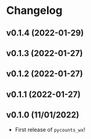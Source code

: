 # Changelog

<!--next-version-placeholder-->

## v0.1.4 (2022-01-29)


## v0.1.3 (2022-01-27)


## v0.1.2 (2022-01-27)


## v0.1.1 (2022-01-27)


## v0.1.0 (11/01/2022)

- First release of `pycounts_wx`!